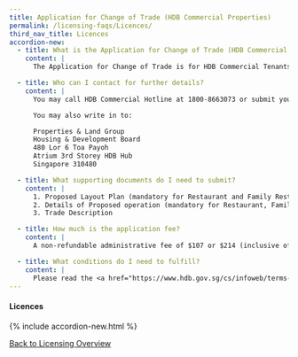 ```yaml
---
title: Application for Change of Trade (HDB Commercial Properties)
permalink: /licensing-faqs/Licences/
third_nav_title: Licences
accordion-new:
  - title: What is the Application for Change of Trade (HDB Commercial Properties) for?
    content: |
      The Application for Change of Trade is for HDB Commercial Tenants who wish to change their existing trade or include a new trade relating to sale of food & beverage in their rental HDB Commercial Properties.

  - title: Who can I contact for further details?
    content: |
      You may call HDB Commercial Hotline at 1800-8663073 or submit your enquiry via <a href="http://www.hdb.gov.sg/efeedback" target="blank">HDB Feedback Form</a>.

      You may also write in to:

      Properties & Land Group
      Housing & Development Board
      480 Lor 6 Toa Payoh
      Atrium 3rd Storey HDB Hub
      Singapore 310480   

  - title: What supporting documents do I need to submit?
    content: |
      1. Proposed Layout Plan (mandatory for Restaurant and Family Restaurant)
      2. Details of Proposed operation (mandatory for Restaurant, Family Restaurant and Sale of Takeaway Food and Beverage)
      3. Trade Description

  - title: How much is the application fee?
    content: |
      A non-refundable administrative fee of $107 or $214 (inclusive of GST) shall be payable depending on the type of application.  

  - title: What conditions do I need to fulfill?
    content: |
      Please read the <a href="https://www.hdb.gov.sg/cs/infoweb/terms-and-conditions/terms-and-conditions-for-application-for-change-of-trade-(hdb-commercial-properties)" target="blank">Terms and Conditions</a> for Application for Change of Trade (HDB Commercial Properties) and <a href="https://www.hdb.gov.sg/cs/infoweb/application-for-tenancy-change-of-hdb-commercial-properties/terms-and-conditions" target="blank">Terms and Conditions</a> for Application for Changes (HDB Commercial Properties).         
---
```


#### Licences
{% include accordion-new.html %}

[Back to Licensing Overview](/run-and-grow/licensing-overview/)
